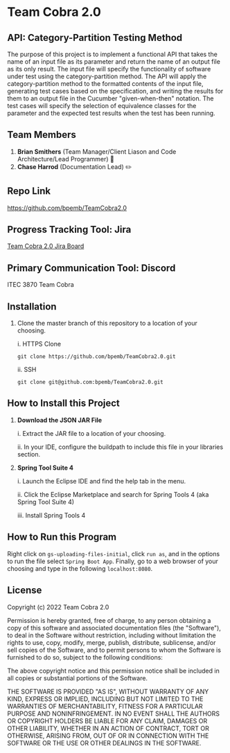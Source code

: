 # Team Cobra 2.0
## API: Category-Partition Testing Method
The purpose of this project is to implement a functional API that takes the name of an input file as its parameter and return the name of an output file as its only result. The input file will specify the functionality of software under test using the category-partition method. The API will apply the category-partition method to the formatted contents of the input file, generating test cases based on the specification, and writing the results for them to an output file in the Cucumber "given-when-then" notation. The test cases will specify the selection of equivalence classes for the parameter and the expected test results when the test has been running.

## Team Members
1. **Brian Smithers** (Team Manager/Client Liason and Code Architecture/Lead Programmer) :mechanical_arm:
2. **Chase Harrod** (Documentation Lead) :pencil2:

## Repo Link
https://github.com/bpemb/TeamCobra2.0

## Progress Tracking Tool: Jira
[Team Cobra 2.0 Jira Board](https://jira.ggc.edu/secure/RapidBoard.jspa?rapidView=146&projectKey=TC2&view=planning.nodetail&selectedIssue=TC2-20&epics=visible&issueLimit=-1&selectedEpic=TC2-1)

## Primary Communication Tool: Discord
ITEC 3870 Team Cobra

## Installation
1. Clone the master branch of this repository to a location of your choosing.
     <p>i. HTTPS Clone</p>
     
     ```
     git clone https://github.com/bpemb/TeamCobra2.0.git
     ```
     <p>ii. SSH</p>
      
     ```
     git clone git@github.com:bpemb/TeamCobra2.0.git
     ```

## How to Install this Project
1. **Download the JSON JAR File**
     <p>i. Extract the JAR file to a location of your choosing. </p>
     <p>ii. In your IDE, configure the buildpath to include this file in your libraries section. </p>
2. **Spring Tool Suite 4**
     <p>i. Launch the Eclipse IDE and find the help tab in the menu.</p>
     <p>ii. Click the Eclipse Marketplace and search for Spring Tools 4 (aka Spring Tool Suite 4)</p>
     <p>iii. Install Spring Tools 4</p>
     
## How to Run this Program
Right click on ```gs-uploading-files-initial```, click ```run as```, and in the options to run the file select ```Spring Boot App```. Finally,
go to a web browser of your choosing and type in the following ```localhost:8080```.

## License
Copyright (c) 2022 Team Cobra 2.0

Permission is hereby granted, free of charge, to any person obtaining a copy of this software and associated documentation files (the "Software"), to deal in the Software without restriction, including without limitation the rights to use, copy, modify, merge, publish, distribute, sublicense, and/or sell copies of the Software, and to permit persons to whom the Software is furnished to do so, subject to the following conditions:

The above copyright notice and this permission notice shall be included in all copies or substantial portions of the Software.

THE SOFTWARE IS PROVIDED "AS IS", WITHOUT WARRANTY OF ANY KIND, EXPRESS OR IMPLIED, INCLUDING BUT NOT LIMITED TO THE WARRANTIES OF MERCHANTABILITY, FITNESS FOR A PARTICULAR PURPOSE AND NONINFRINGEMENT. IN NO EVENT SHALL THE AUTHORS OR COPYRIGHT HOLDERS BE LIABLE FOR ANY CLAIM, DAMAGES OR OTHER LIABILITY, WHETHER IN AN ACTION OF CONTRACT, TORT OR OTHERWISE, ARISING FROM, OUT OF OR IN CONNECTION WITH THE SOFTWARE OR THE USE OR OTHER DEALINGS IN THE SOFTWARE.

